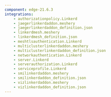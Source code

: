 ```yaml
---
component: edge-21.6.3
integrations:
    - authorizationpolicy.Linkerd
    - jaegerlinkerdaddon.meshery
    - jaegerlinkerdaddon_definition.json
    - linkerdmesh.meshery
    - linkerdmesh_definition.json
    - meshtlsauthentication.Linkerd
    - multiclusterlinkerdaddon.meshery
    - multiclusterlinkerdaddon_definition.json
    - networkauthentication.Linkerd
    - server.Linkerd
    - serverauthorization.Linkerd
    - serviceprofile.Linkerd
    - smilinkerdaddon.meshery
    - smilinkerdaddon_definition.json
    - vizlinkerdaddon.meshery
    - vizlinkerdaddon_definition.json
---
```

